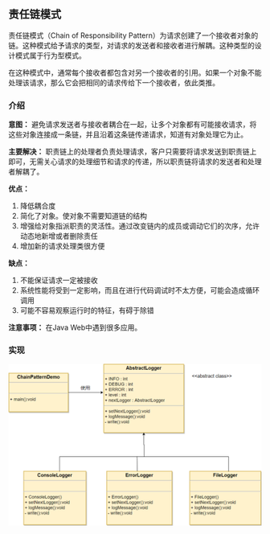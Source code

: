 ## 责任链模式

责任链模式（Chain of Responsibility Pattern）为请求创建了一个接收者对象的链。这种模式给予请求的类型，对请求的发送者和接收者进行解耦。这种类型的设计模式属于行为型模式。

在这种模式中，通常每个接收者都包含对另一个接收者的引用。如果一个对象不能处理该请求，那么它会把相同的请求传给下一个接收者，依此类推。

###  介绍

**意图：** 避免请求发送者与接收者耦合在一起，让多个对象都有可能接收请求，将这些对象连接成一条链，并且沿着这条链传递请求，知道有对象处理它为止。

**主要解决：** 职责链上的处理者负责处理请求，客户只需要将请求发送到职责链上即可，无需关心请求的处理细节和请求的传递，所以职责链将请求的发送者和处理者解耦了。

**优点：**

1. 降低耦合度
2. 简化了对象。使对象不需要知道链的结构
3. 增强给对象指派职责的灵活性。通过改变链内的成员或调动它们的次序，允许动态地新增或者删除责任
4. 增加新的请求处理类很方便

**缺点：**

1. 不能保证请求一定被接收
2. 系统性能将受到一定影响，而且在进行代码调试时不太方便，可能会造成循环调用
3. 可能不容易观察运行时的特征，有碍于除错

**注意事项：** 在Java Web中遇到很多应用。

### 实现

![责任链模式实现](src/main/resources/image/chainOfResp.png)
